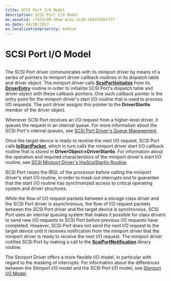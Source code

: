 ```yaml
---
title: SCSI Port I/O Model
description: SCSI Port I/O Model
ms.assetid: c79fdc99-30ae-4c4a-a130-2b8743bbff7f
ms.date: 04/20/2017
ms.localizationpriority: medium
---
```


# SCSI Port I/O Model


## <span id="ddk_scsi_port_i_o_model_kg"></span><span id="DDK_SCSI_PORT_I_O_MODEL_KG"></span>


The SCSI Port driver communicates with its miniport driver by means of a series of pointers to miniport driver callback routines in its dispatch table and driver object. The miniport driver calls [**ScsiPortInitialize**](/windows-hardware/drivers/ddi/srb/nf-srb-scsiportinitialize) from its [**DriverEntry**](/windows-hardware/drivers/ddi/wdm/nc-wdm-driver_initialize) routine in order to initialize SCSI Port's dispatch table and driver object with these callback pointers. One such callback pointer is the entry point for the miniport driver's start I/O routine that is used to process I/O requests. The port driver assigns this pointer to the **DriverStartIo** member of the driver object.

Whenever SCSI Port receives an I/O request from a higher-level driver, it queues the request in an internal queue. For more information about the SCSI Port's internal queues, see [SCSI Port Driver's Queue Management](scsi-port-driver-s-queue-management.md).

Once the target device is ready to receive the next I/O request, SCSI Port calls [**IoStartPacket**](/windows-hardware/drivers/ddi/ntifs/nf-ntifs-iostartpacket), which in turn calls the miniport driver start I/O callback routine that is stored in **DriverObject-&gt;DriverStartIo**. For information about the operation and required characteristics of the miniport driver's start I/O routine, see [SCSI Miniport Driver's HwScsiStartIo Routine](scsi-miniport-driver-s-hwscsistartio-routine.md).

SCSI Port raises the IRQL of the processor before calling the miniport driver's start I/O routine, in order to mask out interrupts and to guarantee that the start I/O routine has synchronized access to critical operating system and driver structures.

While the flow of I/O request packets between a storage class driver and the SCSI Port driver is asynchronous, the flow of I/O request packets between the SCSI Port driver and the target device is synchronous. SCSI Port uses an internal queuing system that makes it possible for class drivers to send new I/O requests to SCSI Port before previous I/O requests have completed. However, SCSI Port does not send the next I/O request to the target device until it receives notification from the miniport driver that the miniport driver is ready to receive the next I/O request. The miniport driver notifies SCSI Port by making a call to the [**ScsiPortNotification**](/windows-hardware/drivers/ddi/srb/nf-srb-scsiportnotification) library routine.

The Storport Driver offers a more flexible I/O model, in particular with regard to the masking of interrupts. For information about the differences between the Storport I/O model and the SCSI Port I/O model, see [Storport I/O Model](storport-i-o-model.md).

 

